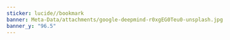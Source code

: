 ```yaml
---
sticker: lucide//bookmark
banner: Meta-Data/attachments/google-deepmind-r0xgEG0Teu0-unsplash.jpg
banner_y: "96.5"
---
```

